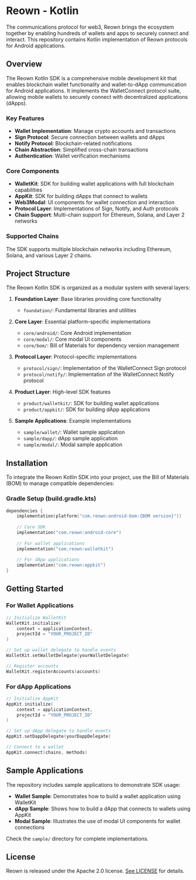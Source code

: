 # **Reown - Kotlin**

The communications protocol for web3, Reown brings the ecosystem together by enabling hundreds of wallets and apps to securely connect and interact. This repository contains Kotlin implementation of
Reown protocols for Android applications.

## Overview

The Reown Kotlin SDK is a comprehensive mobile development kit that enables blockchain wallet functionality and wallet-to-dApp communication for Android applications. It implements the WalletConnect protocol suite, allowing mobile wallets to securely connect with decentralized applications (dApps).

### Key Features

- **Wallet Implementation**: Manage crypto accounts and transactions
- **Sign Protocol**: Secure connection between wallets and dApps
- **Notify Protocol**: Blockchain-related notifications
- **Chain Abstraction**: Simplified cross-chain transactions
- **Authentication**: Wallet verification mechanisms

### Core Components

- **WalletKit**: SDK for building wallet applications with full blockchain capabilities
- **AppKit**: SDK for building dApps that connect to wallets
- **Web3Modal**: UI components for wallet connection and interaction
- **Protocol Layer**: Implementations of Sign, Notify, and Auth protocols
- **Chain Support**: Multi-chain support for Ethereum, Solana, and Layer 2 networks

### Supported Chains

The SDK supports multiple blockchain networks including Ethereum, Solana, and various Layer 2 chains.



## Project Structure

The Reown Kotlin SDK is organized as a modular system with several layers:

1. **Foundation Layer**: Base libraries providing core functionality
   - `foundation/`: Fundamental libraries and utilities

2. **Core Layer**: Essential platform-specific implementations
   - `core/android/`: Core Android implementation
   - `core/modal/`: Core modal UI components
   - `core/bom/`: Bill of Materials for dependency version management

3. **Protocol Layer**: Protocol-specific implementations
   - `protocol/sign/`: Implementation of the WalletConnect Sign protocol
   - `protocol/notify/`: Implementation of the WalletConnect Notify protocol

4. **Product Layer**: High-level SDK features
   - `product/walletkit/`: SDK for building wallet applications
   - `product/appkit/`: SDK for building dApp applications

5. **Sample Applications**: Example implementations
   - `sample/wallet/`: Wallet sample application
   - `sample/dapp/`: dApp sample application
   - `sample/modal/`: Modal sample application

## Installation

To integrate the Reown Kotlin SDK into your project, use the Bill of Materials (BOM) to manage compatible dependencies:

### Gradle Setup (build.gradle.kts)

```kotlin
dependencies {
    implementation(platform("com.reown:android-bom:{BOM version}"))
    
    // Core SDK
    implementation("com.reown:android-core")
    
    // For wallet applications
    implementation("com.reown:walletkit")
    
    // For dApp applications
    implementation("com.reown:appkit")
}
```

## Getting Started

### For Wallet Applications

```kotlin
// Initialize WalletKit
WalletKit.initialize(
    context = applicationContext,
    projectId = "YOUR_PROJECT_ID"
)

// Set up wallet delegate to handle events
WalletKit.setWalletDelegate(yourWalletDelegate)

// Register accounts
WalletKit.registerAccounts(accounts)
```

### For dApp Applications

```kotlin
// Initialize AppKit
AppKit.initialize(
    context = applicationContext,
    projectId = "YOUR_PROJECT_ID"
)

// Set up dApp delegate to handle events
AppKit.setDappDelegate(yourDappDelegate)

// Connect to a wallet
AppKit.connect(chains, methods)
```

## Sample Applications

The repository includes sample applications to demonstrate SDK usage:

- **Wallet Sample**: Demonstrates how to build a wallet application using WalletKit
- **dApp Sample**: Shows how to build a dApp that connects to wallets using AppKit
- **Modal Sample**: Illustrates the use of modal UI components for wallet connections

Check the `sample/` directory for complete implementations.

## License

Reown is released under the Apache 2.0 license. [See LICENSE](/LICENSE) for details.
